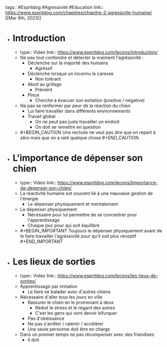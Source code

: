 tags::  #Espritdog #Agressivité #Education 
link:: https://www.espritdog.com/chapitres/chapitre-2-agressivite-humaine/
[[Mar 6th, 2023]]

- # Introduction
	- type:: Video
	  link:: https://www.espritdog.com/lecons/introduction/
	- Ne pas tout confondre et détecter la vraiment l'agréssivité :
		- Déclenche sur la majorité des humains
			- Agréssif
		- Déclenche lorsque un inconnu le caresse
			- Non tolérant
		- Aboit au grillage
			- Prévient
		- Pince
			- Cherche à évacuer son exitation (positive / négative)
	- Ne pas se renfermer par peur de la réaction du chien
		- Lui faire travailler dans différents environnements
		- Travail global
			- On ne peut pas juste travailler un endroit
			- On doit se remettre en question
	- #+BEGIN_CAUTION
	  Une rechute ne veut pas dire que on repart à zéro mais que on a raté quelque chose
	  #+END_CAUTION
- # L’importance de dépenser son chien
	- type:: Video
	  link:: https://www.espritdog.com/lecons/limportance-de-depenser-son-chien/
	- La réactivité humaine est souvent lié à une mauvaise gestion de l'énergie
		- Le dépenser physiquement et mentalement
	- Le dépenser physiquement
		- Nécessaire pour lui permettre de se concentrer pour l'apprentissage
		- Chaque jour pour qui soit équilibré
	- #+BEGIN_IMPORTANT
	  Toujours le dépenser physiquement avant de le faire travailler l'agréssivité pour qu'il soit plus réceptif
	  #+END_IMPORTANT
- # Les lieux de sorties
	- type:: Video
	  link:: https://www.espritdog.com/lecons/les-lieux-de-sorties/
	- Apprentissage par imitation
		- Le faire se balader avec d'autres chiens
	- Nécessaire d'aller tous les jours en ville
		- Rassurer le chien en le promenant à deux
			- Réduit le stress et le regard des autres
			- C'est les gens qui vont devoir bifurquer
		- Pas d'obéissance
		- Ne pas s'arrêter / ralentir / accélérer
		- Une seule personne doit être en charge
	- Dans un premier temps ne pas récompenser avec des friandises
		- Il doit